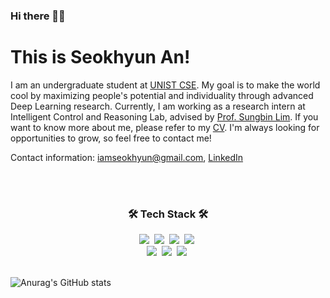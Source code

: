 ### Hi there 👋🏻 
# This is Seokhyun An!


I am an undergraduate student at [UNIST CSE](https://www.unist.ac.kr/, "unist link"). My goal is to make the world cool by maximizing people's potential and individuality through advanced Deep Learning research. Currently, I am working as a research intern at Intelligent Control and Reasoning Lab, advised by [Prof. Sungbin Lim](https://sites.google.com/view/sungbin/, "lab link"). If you want to know more about me, please refer to my [CV](https://iamseokhyun.github.io/CV/CV_SeokhyunAn.pdf, "lab link"). I'm always looking for opportunities to grow, so feel free to contact me!

Contact information: iamseokhyun@gmail.com, [LinkedIn](https://www.linkedin.com/in/iamseokhyun/, "lab link") 

<br/>
<br/>

<h3 align="center">🛠 Tech Stack 🛠</h3>

<p align="center">
  <img src="https://img.shields.io/badge/Python-3766AB?style=flat-square&logo=Python&logoColor=white"/></a>&nbsp 
  <img src="https://img.shields.io/badge/C++-00599C?style=flat-square&logo=C%2B%2B&logoColor=white"/></a>&nbsp 
  <img src="https://img.shields.io/badge/C-A8B9CC?style=flat-square&logo=C&logoColor=white"/></a>&nbsp 
  <img src="https://img.shields.io/badge/Go-11B48A?style=flat-square&logo=Go&logoColor=white"/></a>&nbsp 
  <br>
  <img src="https://img.shields.io/badge/PyTorch-EE4C2C?style=flat-square&logo=PyTorch&logoColor=white"/></a>&nbsp 
  <img src="https://img.shields.io/badge/Tensorflow-FF6F00?style=flat-square&logo=Tensorflow&logoColor=white"/></a>&nbsp 
  <img src="https://img.shields.io/badge/LaTeX-008080?style=flat-square&logo=LaTeX&logoColor=white"/></a>&nbsp
  
  <br/>
  <br/>

![Anurag's GitHub stats](https://github-readme-stats.vercel.app/api?username=iamseokhyun&show_icons=true&theme=dark)

</p>

